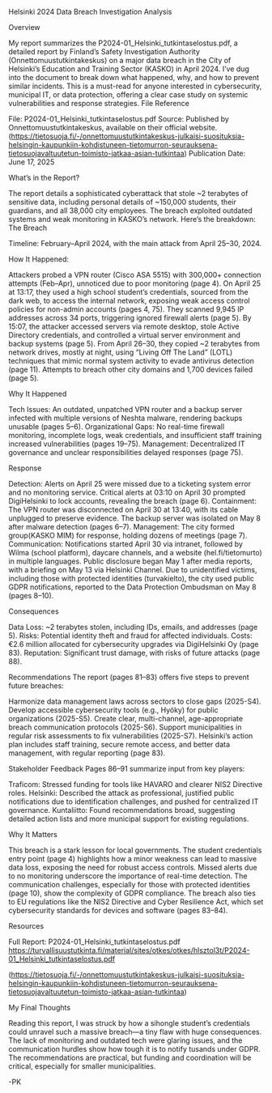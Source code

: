 Helsinki 2024 Data Breach Investigation Analysis

Overview

My report summarizes the P2024-01_Helsinki_tutkintaselostus.pdf, a detailed report by Finland’s Safety Investigation Authority (Onnettomuustutkintakeskus) on a major data breach in the City of Helsinki’s Education and Training Sector (KASKO) in April 2024. I’ve dug into the document to break down what happened, why, and how to prevent similar incidents. This is a must-read for anyone interested in cybersecurity, municipal IT, or data protection, offering a clear case study on systemic vulnerabilities and response strategies.
File Reference

File: P2024-01_Helsinki_tutkintaselostus.pdf
Source: Published by Onnettomuustutkintakeskus, available on their official website. (https://tietosuoja.fi/-/onnettomuustutkintakeskus-julkaisi-suosituksia-helsingin-kaupunkiin-kohdistuneen-tietomurron-seurauksena-tietosuojavaltuutetun-toimisto-jatkaa-asian-tutkintaa)
Publication Date: June 17, 2025


What’s in the Report?

The report details a sophisticated cyberattack that stole ~2 terabytes of sensitive data, including personal details of ~150,000 students, their guardians, and all 38,000 city employees. The breach exploited outdated systems and weak monitoring in KASKO’s network. Here’s the breakdown:
The Breach

Timeline: February–April 2024, with the main attack from April 25–30, 2024.

How It Happened:

Attackers probed a VPN router (Cisco ASA 5515) with 300,000+ connection attempts (Feb–Apr), unnoticed due to poor monitoring (page 4).
On April 25 at 13:17, they used a high school student’s credentials, sourced from the dark web, to access the internal network, exposing weak access control policies for non-admin accounts (pages 4, 75).
They scanned 9,945 IP addresses across 34 ports, triggering ignored firewall alerts (page 5).
By 15:07, the attacker accessed servers via remote desktop, stole Active Directory credentials, and controlled a virtual server environment and backup systems (page 5).
From April 26–30, they copied ~2 terabytes from network drives, mostly at night, using “Living Off The Land” (LOTL) techniques that mimic normal system activity to evade antivirus detection (page 11).
Attempts to breach other city domains and 1,700 devices failed (page 5).



Why It Happened

Tech Issues: An outdated, unpatched VPN router and a backup server infected with multiple versions of Neshta malware, rendering backups unusable (pages 5–6).
Organizational Gaps: No real-time firewall monitoring, incomplete logs, weak credentials, and insufficient staff training increased vulnerabilities (pages 19–75).
Management: Decentralized IT governance and unclear responsibilities delayed responses (page 75).

Response

Detection: Alerts on April 25 were missed due to a ticketing system error and no monitoring service. Critical alerts at 03:10 on April 30 prompted DigiHelsinki to lock accounts, revealing the breach (page 6).
Containment: The VPN router was disconnected on April 30 at 13:40, with its cable unplugged to preserve evidence. The backup server was isolated on May 8 after malware detection (pages 6–7).
Management: The city formed group(KASKO MIM) for response, holding dozens of meetings (page 7).
Communication: Notifications started April 30 via intranet, followed by Wilma (school platform), daycare channels, and a website (hel.fi/tietomurto) in multiple languages. Public disclosure began May 1 after media reports, with a briefing on May 13 via Helsinki Channel. Due to unidentified victims, including those with protected identities (turvakielto), the city used public GDPR notifications, reported to the Data Protection Ombudsman on May 8 (pages 8–10).

Consequences

Data Loss: ~2 terabytes stolen, including IDs, emails, and addresses (page 5).
Risks: Potential identity theft and fraud for affected individuals.
Costs: €2.6 million allocated for cybersecurity upgrades via DigiHelsinki Oy (page 83).
Reputation: Significant trust damage, with risks of future attacks (page 88).

Recommendations
The report (pages 81–83) offers five steps to prevent future breaches:

Harmonize data management laws across sectors to close gaps (2025-S4).
Develop accessible cybersecurity tools (e.g., Hyöky) for public organizations (2025-S5).
Create clear, multi-channel, age-appropriate breach communication protocols (2025-S6).
Support municipalities in regular risk assessments to fix vulnerabilities (2025-S7).
Helsinki’s action plan includes staff training, secure remote access, and better data management, with regular reporting (page 83).

Stakeholder Feedback
Pages 86–91 summarize input from key players:

Traficom: Stressed funding for tools like HAVARO and clearer NIS2 Directive roles.
Helsinki: Described the attack as professional, justified public notifications due to identification challenges, and pushed for centralized IT governance.
Kuntaliitto: Found recommendations broad, suggesting detailed action lists and more municipal support for existing regulations.

Why It Matters

This breach is a stark lesson for local governments. The student credentials entry point (page 4) highlights how a minor weakness can lead to massive data loss, exposing the need for robust access controls. Missed alerts due to no monitoring underscore the importance of real-time detection. The communication challenges, especially for those with protected identities (page 10), show the complexity of GDPR compliance. The breach also ties to EU regulations like the NIS2 Directive and Cyber Resilience Act, which set cybersecurity standards for devices and software (pages 83–84).

Resources

Full Report: P2024-01_Helsinki_tutkintaselostus.pdf
https://turvallisuustutkinta.fi/material/sites/otkes/otkes/hlsztol3t/P2024-01_Helsinki_tutkintaselostus.pdf

(https://tietosuoja.fi/-/onnettomuustutkintakeskus-julkaisi-suosituksia-helsingin-kaupunkiin-kohdistuneen-tietomurron-seurauksena-tietosuojavaltuutetun-toimisto-jatkaa-asian-tutkintaa)



My Final Thoughts

Reading this report, I was struck by how a sihongle student’s credentials could unravel such a massive breach—a tiny flaw with huge consequences. The lack of monitoring and outdated tech were glaring issues, and the communication hurdles show how tough it is to notify tusands under GDPR. The recommendations are practical, but funding and coordination will be critical, especially for smaller municipalities.

-PK
